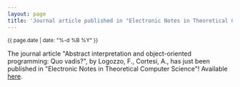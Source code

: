 ```yaml
---
layout: page
title: 'Journal article published in "Electronic Notes in Theoretical Computer Science"!'
---
```


<small>{{ page.date | date: "%-d %B %Y" }}</small>

The journal article "Abstract interpretation and object-oriented programming: Quo vadis?", by Logozzo, F., Cortesi, A., has just been published in "Electronic Notes in Theoretical Computer Science"! Available [here](https://doi.org/10.1016/j.entcs.2005.01.024).
